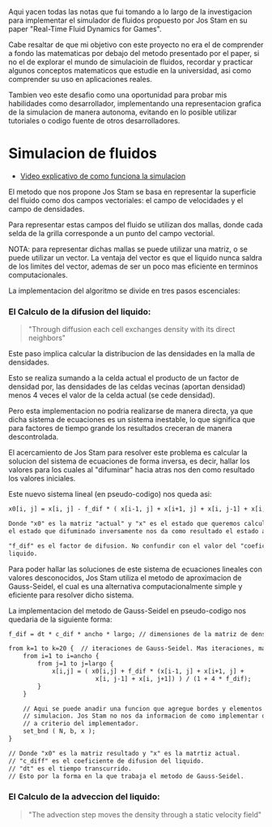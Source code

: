 Aqui yacen todas las notas que fui tomando a lo largo de la investigacion para implementar el
simulador de fluidos propuesto por Jos Stam en su paper "Real-Time Fluid Dynamics for Games".

Cabe resaltar de que mi objetivo con este proyecto no era el de comprender a fondo las
matematicas por debajo del metodo presentado por el paper, si no el de explorar el mundo de
simulacioin de fluidos, recordar y practicar algunos conceptos matematicos que estudie en la
universidad, asi como comprender su uso en aplicaciones reales.

Tambien veo este desafio como una oportunidad para probar mis habilidades como desarrollador,
implementando una representacion grafica de la simulacion de manera autonoma, evitando en lo
posible utilizar tutoriales o codigo fuente de otros desarrolladores.

# Simulacion de fluidos

- [Video explicativo de como funciona la simulacion](https://www.youtube.com/watch?v=qsYE1wMEMPA)

El metodo que nos propone Jos Stam se basa en representar la superficie del fluido como dos
campos vectoriales:
el campo de velocidades y el campo de densidades.

Para representar estas campos del fluido se utilizan dos mallas, donde cada selda de la grilla
corresponde a un punto del campo vectorial.

NOTA:
para representar dichas mallas se puede utilizar una matriz, o se puede utilizar un vector.
La ventaja del vector es que el liquido nunca saldra de los limites del vector, ademas de ser
un poco mas eficiente en terminos computacionales.

La implementacion del algoritmo se divide en tres pasos escenciales:

### El Calculo de la difusion del liquido:

> "Through diffusion each cell exchanges density with its direct neighbors"

Este paso implica calcular la distribucion de las densidades en la malla de densidades.

Esto se realiza sumando a la celda actual el producto de un factor de densidad por, las
densidades de las celdas vecinas (aportan densidad) menos 4 veces el valor de la celda actual
(se cede densidad).

Pero esta implementacion no podria realizarse de manera directa, ya que dicha sistema de
ecuaciones es un sistema inestable, lo que significa que para factores de tiempo grande los
resultados creceran de manera descontrolada.

El acercamiento de Jos Stam para resolver este problema es calcular la solucion del sistema de
ecuaciones de forma inversa, es decir, hallar los valores para los cuales al "difuminar" hacia
atras nos den como resultado los valores iniciales.

Este nuevo sistema lineal (en pseudo-codigo) nos queda asi:

```txt
x0[i, j] = x[i, j] - f_dif * ( x[i-1, j] + x[i+1, j] + x[i, j-1] + x[i, j+1] - 4 * x[i, j] )

Donde "x0" es la matriz "actual" y "x" es el estado que queremos calcular, el cual representa
el estado que difuminado inversamente nos da como resultado el estado actual.

"f_dif" es el factor de difusion. No confundir con el valor del "coeficiente" de difusion del
liquido.
```

Para poder hallar las soluciones de este sistema de ecuaciones lineales con valores
desconocidos, Jos Stam utiliza el metodo de aproximacion de Gauss-Seidel, el cual es una
alternativa computacionalmente simple y eficiente para resolver dicho sistema.

La implementacion del metodo de Gauss-Seidel en pseudo-codigo nos quedaria de la siguiente
forma:

```txt
f_dif = dt * c_dif * ancho * largo; // dimensiones de la matriz de densidades

from k=1 to k=20 {  // iteraciones de Gauss-Seidel. Mas iteraciones, mas exacto.
    from i=1 to i=ancho { 
        from j=1 to j=largo { 
            x[i,j] = ( x0[i,j] + f_dif * (x[i-1, j] + x[i+1, j] + 
                        x[i, j-1] + x[i, j+1]) ) / (1 + 4 * f_dif); 
        } 
    } 

    // Aqui se puede anadir una funcion que agregue bordes y elementos solidos dentro de la
    // simulacion. Jos Stam no nos da informacion de como implementar dicha funcion, quedando 
    // a criterio del implementador.
    set_bnd ( N, b, x ); 
} 

// Donde "x0" es la matriz resultado y "x" es la matrtiz actual.
// "c_diff" es el coeficiente de difusion del liquido.
// "dt" es el tiempo transcurrido.
// Esto por la forma en la que trabaja el metodo de Gauss-Seidel.
```

### El Calculo de la adveccion del liquido:

> "The advection step moves the density through a static velocity field"

